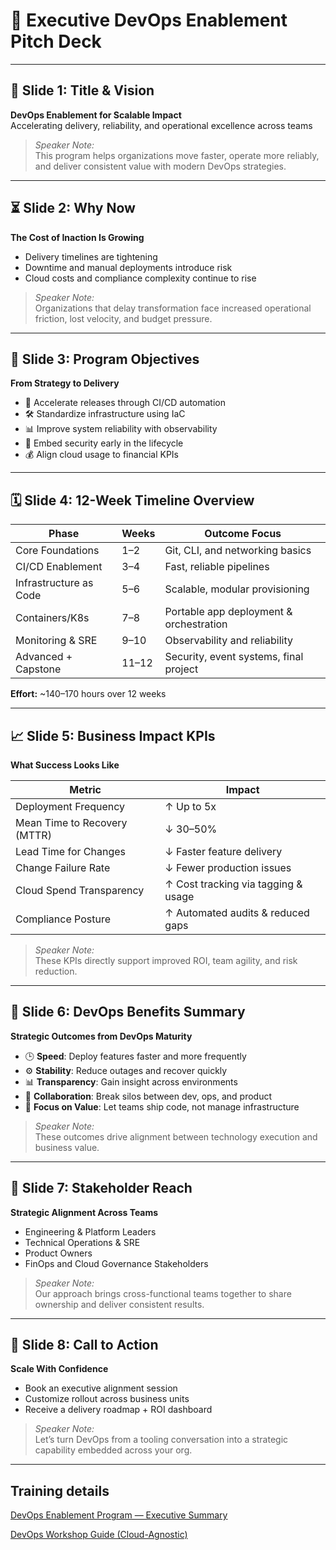 # 🧩 Executive DevOps Enablement Pitch Deck

---

## 🚀 Slide 1: Title & Vision

**DevOps Enablement for Scalable Impact**  
Accelerating delivery, reliability, and operational excellence across teams

> *Speaker Note:*  
> This program helps organizations move faster, operate more reliably, and deliver consistent value with modern DevOps strategies.

---

## ⏳ Slide 2: Why Now

**The Cost of Inaction Is Growing**
- Delivery timelines are tightening
- Downtime and manual deployments introduce risk
- Cloud costs and compliance complexity continue to rise

> *Speaker Note:*  
> Organizations that delay transformation face increased operational friction, lost velocity, and budget pressure.

---

## 🎯 Slide 3: Program Objectives

**From Strategy to Delivery**
- 🚀 Accelerate releases through CI/CD automation
- 🛠️ Standardize infrastructure using IaC
- 📊 Improve system reliability with observability
- 🔐 Embed security early in the lifecycle
- 💰 Align cloud usage to financial KPIs

---

## 🗓️ Slide 4: 12-Week Timeline Overview

| Phase                     | Weeks  | Outcome Focus                          |
|--------------------------|--------|----------------------------------------|
| Core Foundations          | 1–2    | Git, CLI, and networking basics        |
| CI/CD Enablement          | 3–4    | Fast, reliable pipelines               |
| Infrastructure as Code    | 5–6    | Scalable, modular provisioning         |
| Containers/K8s            | 7–8    | Portable app deployment & orchestration|
| Monitoring & SRE          | 9–10   | Observability and reliability          |
| Advanced + Capstone       | 11–12  | Security, event systems, final project |

**Effort:** ~140–170 hours over 12 weeks

---

## 📈 Slide 5: Business Impact KPIs

**What Success Looks Like**

| Metric                        | Impact                                |
|------------------------------|----------------------------------------|
| Deployment Frequency         | ↑ Up to 5x                             |
| Mean Time to Recovery (MTTR) | ↓ 30–50%                               |
| Lead Time for Changes        | ↓ Faster feature delivery              |
| Change Failure Rate          | ↓ Fewer production issues              |
| Cloud Spend Transparency     | ↑ Cost tracking via tagging & usage    |
| Compliance Posture           | ↑ Automated audits & reduced gaps      |

> *Speaker Note:*  
> These KPIs directly support improved ROI, team agility, and risk reduction.

---

## 🔧 Slide 6: DevOps Benefits Summary

**Strategic Outcomes from DevOps Maturity**
- 🕒 **Speed**: Deploy features faster and more frequently  
- ⚙️ **Stability**: Reduce outages and recover quickly  
- 📊 **Transparency**: Gain insight across environments  
- 💬 **Collaboration**: Break silos between dev, ops, and product  
- 🎯 **Focus on Value**: Let teams ship code, not manage infrastructure

> *Speaker Note:*  
> These outcomes drive alignment between technology execution and business value.

---

## 👥 Slide 7: Stakeholder Reach

**Strategic Alignment Across Teams**
- Engineering & Platform Leaders  
- Technical Operations & SRE  
- Product Owners  
- FinOps and Cloud Governance Stakeholders

> *Speaker Note:*  
> Our approach brings cross-functional teams together to share ownership and deliver consistent results.

---

## 🏁 Slide 8: Call to Action

**Scale With Confidence**
- Book an executive alignment session  
- Customize rollout across business units  
- Receive a delivery roadmap + ROI dashboard

> *Speaker Note:*  
> Let’s turn DevOps from a tooling conversation into a strategic capability embedded across your org.


---
## Training details


[DevOps Enablement Program — Executive Summary](https://mariotristan.github.io/DevOps-training-roadmap/executive-summary)

[DevOps Workshop Guide (Cloud-Agnostic)](https://mariotristan.github.io/DevOps-training-roadmap/)

